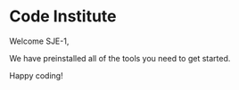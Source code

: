 # Code Institute

Welcome SJE-1,

We have preinstalled all of the tools you need to get started.

Happy coding!